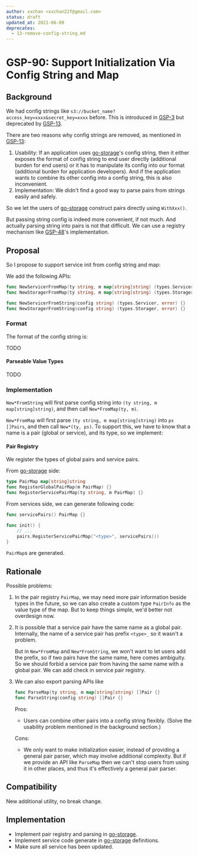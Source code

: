 ```yaml
---
author: xxchan <xxchan22f@gmail.com>
status: draft
updated_at: 2021-06-09
deprecates:
  - 13-remove-config-string.md
---
```


# GSP-90: Support Initialization Via Config String and Map

## Background

We had config strings like `s3://bucket_name?access_key=xxxx&secret_key=xxxx` before. This is introduced in [GSP-3] but deprecated by [GSP-13].

There are two reasons why config strings are removed, as mentioned in [GSP-13]:

1. Usability: If an application uses [go-storage]'s config string, then it either exposes the format of config string to end user directly (additional burden for end users) or it has to manipulate its config into our format (additional burden for application developers). And if the application wants to combine its other config into a config string, this is also inconvenient.
2. Implementation: We didn't find a good way to parse pairs from strings easily and safely.

So we let the users of [go-storage] construct pairs directly using `WithXxx()`. 

But passing string config is indeed more convenient, if not much. And actually parsing string into pairs is not that difficult. We can use a registry mechanism like [GSP-48]'s implementation.

## Proposal

So I propose to support service init from config string and map:

We add the following APIs:
```go
func NewServicerFromMap(ty string, m map[string]string) (types.Servicer, error) {}
func NewStoragerFromMap(ty string, m map[string]string) (types.Storager, error) {}

func NewServicerFromString(config string) (types.Servicer, error) {}
func NewStoragerFromString(config string) (types.Storager, error) {}
```

### Format

The format of the config string is:

TODO

#### Parseable Value Types

TODO

### Implementation

`New*FromString` will first parse config string into `(ty string, m map[string]string)`, and then call `New*FromMap(ty, m)`.

`New*FromMap` will first parse `(ty string, m map[string]string)` into `ps []Pairs`, and then call `New*(ty, ps)`.
To support this, we have to know that a name is a pair (global or service), and its type, so we implement:

#### Pair Registry

We register the types of global pairs and service pairs.

From [go-storage] side:

```go
type PairMap map[string]string
func RegisterGlobalPairMap(m PairMap) {}
func RegisterServicePairMap(ty string, m PairMap) {}
```

From services side, we can generate following code:

```go
func servicePairs() PairMap {}

func init() {
	// ...
	pairs.RegisterServicePairMap("<type>", servicePairs())
}
```

`PairMap`s are generated.

## Rationale

Possible problems:

1. In the pair registry `PairMap`, we may need more pair information beside types in the future, so we can also create a custom type `PairInfo` as the value type of the map. But to keep things simple, we'd better not overdesign now.

2. It is possible that a service pair have the same name as a global pair. Internally, the name of a service pair has prefix `<type>_` so it wasn't a problem.  
   
   But in `New*FromMap` and `New*FromString`, we won't want to let users add the prefix, so if two pairs have the same name, here comes ambiguity. So we should forbid a service pair from having the same name with a global pair. We can add check in service pair registry.

3. We can also export parsing APIs like 
   ```go 
   func ParseMap(ty string, m map[string]string) []Pair {} 
   func ParseString(config string) []Pair {}
   ```
   Pros:
   - Users can combine other pairs into a config string flexibly. (Solve the usability problem mentioned in the background section.)
   
   Cons:
   - We only want to make initialization easier, instead of providing a general pair parser, which may involve additional complexity. But if we provide an API like `ParseMap` then we can't stop users from using it in other places, and thus it's effectively a general pair parser.


## Compatibility

New additional utility, no break change.

## Implementation

- Implement pair registry and parsing in [go-storage].
- Implement service code generate in [go-storage] definitions.
- Make sure all service has been updated.


[GSP-3]: ./3-support-service-init-via-config-string.md
[GSP-13]: ./13-remove-config-string.md
[GSP-48]: ./48-service-registry.md
[go-storage]: https://github.com/beyondstorage/go-storage
